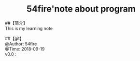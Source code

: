 <h1 align="center"> 54fire'note about program</h1>

##【简介】  
This is my learning note  

##【git】  
@Author: 54fire  
@Time: 2018-09-19  
v0.0 : 
